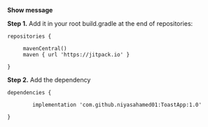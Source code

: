 **Show message**

**Step 1.** Add it in your root build.gradle at the end of repositories:

	repositories {
 
		 mavenCentral()
		 maven { url 'https://jitpack.io' }
   
	}

**Step 2.** Add the dependency

        
	dependencies {

	        implementation 'com.github.niyasahamed01:ToastApp:1.0'
	 
	}

